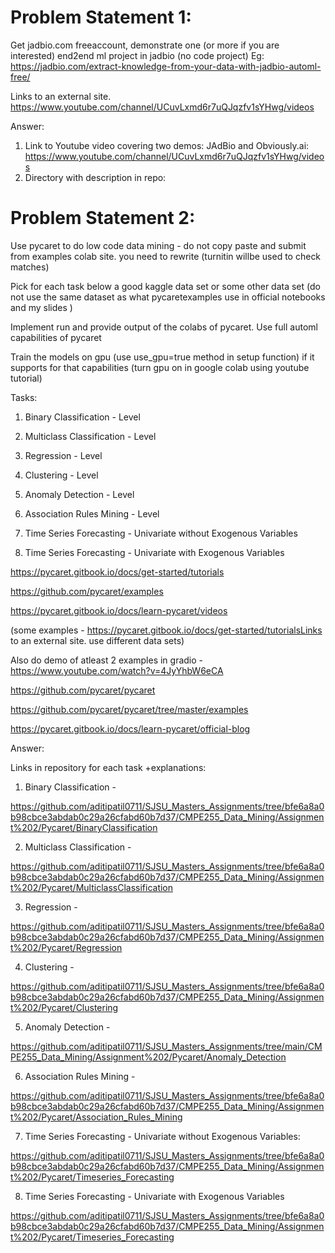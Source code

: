# Problem Statement 1:

Get jadbio.com freeaccount,  demonstrate one (or more if you are interested)  end2end ml project in jadbio (no code project) 
Eg:  https://jadbio.com/extract-knowledge-from-your-data-with-jadbio-automl-free/

Links to an external site.
https://www.youtube.com/channel/UCuvLxmd6r7uQJqzfv1sYHwg/videos

Answer:
1) Link to Youtube video covering two demos: JAdBio and Obviously.ai: https://www.youtube.com/channel/UCuvLxmd6r7uQJqzfv1sYHwg/videos
2) Directory with description in repo:

# Problem Statement 2:

Use pycaret to do low code data mining - do not copy paste and submit from examples colab site. you need to rewrite (turnitin willbe used to check matches)  

Pick for each task below a good kaggle data set or some other data set (do not use the same dataset as what pycaretexamples use in official notebooks and my slides )

Implement run and provide output of the colabs of pycaret. Use full automl capabilities of pycaret

Train the models on gpu (use use_gpu=true method in setup function) if it supports for that capabilities (turn gpu on in google colab using youtube tutorial) 

Tasks:

  1) Binary Classification - Level

  2) Multiclass Classification - Level

  3) Regression - Level

  4) Clustering - Level

  5) Anomaly Detection - Level

  6) Association Rules Mining - Level

  7) Time Series Forecasting - Univariate without Exogenous Variables

  8) Time Series Forecasting - Univariate with Exogenous Variables  

https://pycaret.gitbook.io/docs/get-started/tutorials

https://github.com/pycaret/examples

https://pycaret.gitbook.io/docs/learn-pycaret/videos

(some examples - https://pycaret.gitbook.io/docs/get-started/tutorialsLinks to an external site. use different data sets)

Also do demo of atleast 2 examples in gradio -
https://www.youtube.com/watch?v=4JyYhbW6eCA 

https://github.com/pycaret/pycaret

https://github.com/pycaret/pycaret/tree/master/examples

https://pycaret.gitbook.io/docs/learn-pycaret/official-blog


Answer:
 
Links in repository for each task +explanations:

  1) Binary Classification - 

https://github.com/aditipatil0711/SJSU_Masters_Assignments/tree/bfe6a8a0b98cbce3abdab0c29a26cfabd60b7d37/CMPE255_Data_Mining/Assignment%202/Pycaret/BinaryClassification

  2) Multiclass Classification -

https://github.com/aditipatil0711/SJSU_Masters_Assignments/tree/bfe6a8a0b98cbce3abdab0c29a26cfabd60b7d37/CMPE255_Data_Mining/Assignment%202/Pycaret/MulticlassClassification

  3) Regression - 

https://github.com/aditipatil0711/SJSU_Masters_Assignments/tree/bfe6a8a0b98cbce3abdab0c29a26cfabd60b7d37/CMPE255_Data_Mining/Assignment%202/Pycaret/Regression

  4) Clustering - 

https://github.com/aditipatil0711/SJSU_Masters_Assignments/tree/bfe6a8a0b98cbce3abdab0c29a26cfabd60b7d37/CMPE255_Data_Mining/Assignment%202/Pycaret/Clustering

  5) Anomaly Detection - 

https://github.com/aditipatil0711/SJSU_Masters_Assignments/tree/main/CMPE255_Data_Mining/Assignment%202/Pycaret/Anomaly_Detection

  6) Association Rules Mining - 

https://github.com/aditipatil0711/SJSU_Masters_Assignments/tree/bfe6a8a0b98cbce3abdab0c29a26cfabd60b7d37/CMPE255_Data_Mining/Assignment%202/Pycaret/Association_Rules_Mining

  7) Time Series Forecasting - Univariate without Exogenous Variables:

https://github.com/aditipatil0711/SJSU_Masters_Assignments/tree/bfe6a8a0b98cbce3abdab0c29a26cfabd60b7d37/CMPE255_Data_Mining/Assignment%202/Pycaret/Timeseries_Forecasting

  8) Time Series Forecasting - Univariate with Exogenous Variables 

https://github.com/aditipatil0711/SJSU_Masters_Assignments/tree/bfe6a8a0b98cbce3abdab0c29a26cfabd60b7d37/CMPE255_Data_Mining/Assignment%202/Pycaret/Timeseries_Forecasting


